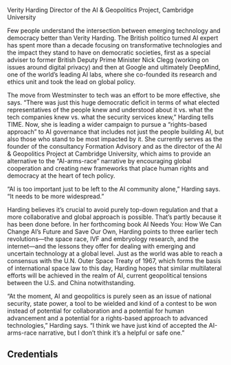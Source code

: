 Verity Harding
Director of the AI & Geopolitics Project, Cambridge University

Few people understand the intersection between emerging technology and democracy better than Verity Harding. The British politico turned AI expert has spent more than a decade focusing on transformative technologies and the impact they stand to have on democratic societies, first as a special adviser to former British Deputy Prime Minister Nick Clegg (working on issues around digital privacy) and then at Google and ultimately DeepMind, one of the world’s leading AI labs, where she co-founded its research and ethics unit and took the lead on global policy.

The move from Westminster to tech was an effort to be more effective, she says. “​​There was just this huge democratic deficit in terms of what elected representatives of the people knew and understood about it vs. what the tech companies knew vs. what the security services knew,” Harding tells TIME. Now, she is leading a wider campaign to pursue a “rights-based approach” to AI governance that includes not just the people building AI, but also those who stand to be most impacted by it. She currently serves as the founder of the consultancy Formation Advisory and as the director of the AI & Geopolitics Project at Cambridge University, which aims to provide an alternative to the “AI-arms-race” narrative by encouraging global cooperation and creating new frameworks that place human rights and democracy at the heart of tech policy.

“AI is too important just to be left to the AI community alone,” Harding says. “It needs to be more widespread.”

Harding believes it’s crucial to avoid purely top-down regulation and that a more collaborative and global approach is possible. That’s partly because it has been done before. In her forthcoming book AI Needs You: How We Can Change AI’s Future and Save Our Own, Harding points to three earlier tech revolutions—the space race, IVF and embryology research, and the internet―and the lessons they offer for dealing with emerging and uncertain technology at a global level. Just as the world was able to reach a consensus with the U.N. Outer Space Treaty of 1967, which forms the basis of international space law to this day, Harding hopes that similar multilateral efforts will be achieved in the realm of AI, current geopolitical tensions between the U.S. and China notwithstanding.

“At the moment, AI and geopolitics is purely seen as an issue of national security, state power, a tool to be wielded and kind of a contest to be won instead of potential for collaboration and a potential for human advancement and a potential for a rights-based approach to advanced technologies,” Harding says. “I think we have just kind of accepted the AI-arms-race narrative, but I don’t think it’s a helpful or safe one.”

## Credentials